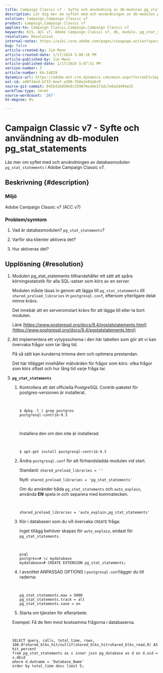 ```yaml
---
title: Campaign Classic v7 - Syfte och användning av db-modulen pg_stat_statements
description: Lär dig mer om syftet med och användningen av db-modulen pg_stat_statements i Adobe Campaign Classic v7.
solution: Campaign,Campaign Classic v7
product: Campaign,Campaign Classic v7
applies-to: Campaign Classic,Campaign,Campaign Classic v7
keywords: KCS, ACC v7, Adobe Campaign Classic v7, db, module, pg_stat_statement, FAQ, PostgreSQL, postgres
resolution: Resolution
internal-notes: https://wiki.corp.adobe.com/pages/viewpage.action?spaceKey=neolane&title=Database+performance+optimization+-+Identify+bottleneck+queries+with+execution+statistics#Databaseperformanceoptimization-Identifybottleneckquerieswithexecutionstatistics-pg_stat_statements
bug: false
article-created-by: Jim Menn
article-created-date: 1/17/2024 5:06:10 PM
article-published-by: Jim Menn
article-published-date: 1/17/2024 5:07:51 PM
version-number: 5
article-number: KA-14829
dynamics-url: https://adobe-ent.crm.dynamics.com/main.aspx?forceUCI=1&pagetype=entityrecord&etn=knowledgearticle&id=ceb6acb1-5ab5-ee11-a569-6045bd006268
exl-id: ad0f34e4-bf33-4eef-a290-7b0a3e92a6c9
source-git-commit: 845b416d58e6c359076edde171dc7e6a3d494e25
workflow-type: tm+mt
source-wordcount: '267'
ht-degree: 0%

---
```


# Campaign Classic v7 - Syfte och användning av db-modulen pg_stat_statements


Läs mer om syftet med och användningen av databasmodulen `pg_stat_statements` i Adobe Campaign Classic v7.

## Beskrivning {#description}


### Miljö

Adobe Campaign Classic v7 (ACC v7)



### Problem/symtom

1. Vad är databasmodulen? `pg_stat_statements`?

2. Varför ska klienter aktivera det?

3. Hur aktiveras det?


## Upplösning {#resolution}


1. Modulen pg_stat_statements tillhandahåller ett sätt att spåra körningsstatistik för alla SQL-satser som körs av en server.


   Modulen måste läsas in genom att lägga till `pg_stat_statements` till `shared_preload_libraries` in `postgresql.conf`, eftersom ytterligare delat minne krävs.


   Det innebär att en serveromstart krävs för att lägga till eller ta bort modulen.


   Länk [https://www.postgresql.org/docs/9.4/pgstatstatements.html](https://www.postgresql.org/docs/9.4/pgstatstatements.html)
2. Att implementera ett vytypsschema i den här tabellen som gör att vi kan övervaka frågor som tar lång tid.


   På så sätt kan kunderna trimma dem och optimera prestandan.


   Det här tillägget innehåller mätvärden för frågor som körs: vilka frågor som körs oftast och hur lång tid varje fråga tar.
3. <b>`pg_stat_statements`</b>

   1. Kontrollera att det officiella PostgreSQL Contrib-paketet för postgres-versionen är installerat.


      <br>

      ```
      $ dpkg -l | grep postgres
      postgresql-contrib-9.3
      ```



      <br>

      Installera den om den inte är installerad.


      <br>

      ```
      $ apt-get install postgresql-contrib-9.3
      ```




   2. Ändra `postgresql.conf` för att förhandsladda modulen vid start.


      Standard: `shared_preload_libraries = ''`


      Nytt: `shared_preload_libraries = 'pg_stat_statements'`


      Om du använder båda `pg_stat_statements` och `auto_explain`, använda <b>EN</b> spela in och separera med kommatecken.


      <br>

      ```
      shared_preload_libraries = 'auto_explain,pg_stat_statements'
      ```




   3. Kör i databasen som du vill övervaka `CREATE` fråga:


      Inget tillägg behöver skapas för `auto_explain`, endast för `pg_stat_statements`.


      <br>

      ```
      psql
      postgres=# \c mydatabase
      mydatabase=# CREATE EXTENSION pg_stat_statements;
      ```




   4. I avsnittet ANPASSAD OPTIONS i `postgresql.conf`lägger du till raderna:


      <br>

      ```
      pg_stat_statements.max = 5000
      pg_stat_statements.track = all
      pg_stat_statements.save = on
      ```


   5. Starta om tjänsten för efterarbete.



   Exempel: Få de fem mest kostsamma frågorna i databaserna.


   <br>

   ```
   SELECT query, calls, total_time, rows, 100.0*shared_blks_hit/nullif(shared_blks_hit+shared_blks_read,0) AS hit_percent
   from pg_stat_statements as s inner join pg_database as d on d.oid = s.dbid
   where d.datname = 'Database_Name'
   order by total_time desc limit 5;
   ```

